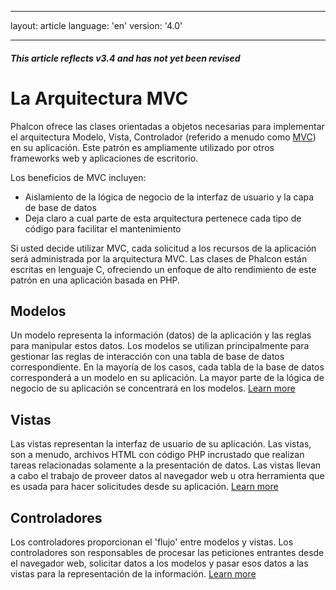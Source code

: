 * * *

layout: article language: 'en' version: '4.0'

* * *

<h5 class="alert alert-warning">This article reflects v3.4 and has not yet been revised</h5>

<a name='architecture'></a>

# La Arquitectura MVC

Phalcon ofrece las clases orientadas a objetos necesarias para implementar el arquitectura Modelo, Vista, Controlador (referido a menudo como [MVC](https://en.wikipedia.org/wiki/Model–view–controller)) en su aplicación. Este patrón es ampliamente utilizado por otros frameworks web y aplicaciones de escritorio.

Los beneficios de MVC incluyen:

* Aislamiento de la lógica de negocio de la interfaz de usuario y la capa de base de datos
* Deja claro a cual parte de esta arquitectura pertenece cada tipo de código para facilitar el mantenimiento

Si usted decide utilizar MVC, cada solicitud a los recursos de la aplicación será administrada por la arquitectura MVC. Las clases de Phalcon están escritas en lenguaje C, ofreciendo un enfoque de alto rendimiento de este patrón en una aplicación basada en PHP.

<a name='models'></a>

## Modelos

Un modelo representa la información (datos) de la aplicación y las reglas para manipular estos datos. Los modelos se utilizan principalmente para gestionar las reglas de interacción con una tabla de base de datos correspondiente. En la mayoría de los casos, cada tabla de la base de datos corresponderá a un modelo en su aplicación. La mayor parte de la lógica de negocio de su aplicación se concentrará en los modelos. [Learn more](/4.0/en/models)

<a name='views'></a>

## Vistas

Las vistas representan la interfaz de usuario de su aplicación. Las vistas, son a menudo, archivos HTML con código PHP incrustado que realizan tareas relacionadas solamente a la presentación de datos. Las vistas llevan a cabo el trabajo de proveer datos al navegador web u otra herramienta que es usada para hacer solicitudes desde su aplicación. [Learn more](/4.0/en/views)

<a name='controllers'></a>

## Controladores

Los controladores proporcionan el 'flujo' entre modelos y vistas. Los controladores son responsables de procesar las peticiones entrantes desde el navegador web, solicitar datos a los modelos y pasar esos datos a las vistas para la representación de la información. [Learn more](/4.0/en/controllers)